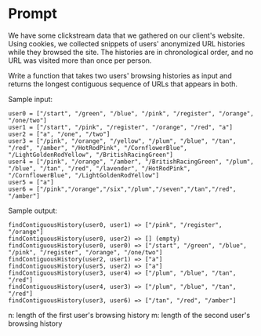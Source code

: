 # Prompt

We have some clickstream data that we gathered on our client's website. Using cookies, we collected snippets of users' anonymized URL histories while they browsed the site. The histories are in chronological order, and no URL was visited more than once per person.

Write a function that takes two users' browsing histories as input and returns the longest contiguous sequence of URLs that appears in both.

Sample input:
````
user0 = ["/start", "/green", "/blue", "/pink", "/register", "/orange", "/one/two"]
user1 = ["/start", "/pink", "/register", "/orange", "/red", "a"]
user2 = ["a", "/one", "/two"]
user3 = ["/pink", "/orange", "/yellow", "/plum", "/blue", "/tan", "/red", "/amber", "/HotRodPink", "/CornflowerBlue", "/LightGoldenRodYellow", "/BritishRacingGreen"]
user4 = ["/pink", "/orange", "/amber", "/BritishRacingGreen", "/plum", "/blue", "/tan", "/red", "/lavender", "/HotRodPink", "/CornflowerBlue", "/LightGoldenRodYellow"]
user5 = ["a"]
user6 = ["/pink","/orange","/six","/plum","/seven","/tan","/red", "/amber"]
````
Sample output:

````
findContiguousHistory(user0, user1) => ["/pink", "/register", "/orange"]
findContiguousHistory(user0, user2) => [] (empty)
findContiguousHistory(user0, user0) => ["/start", "/green", "/blue", "/pink", "/register", "/orange", "/one/two"]
findContiguousHistory(user2, user1) => ["a"] 
findContiguousHistory(user5, user2) => ["a"]
findContiguousHistory(user3, user4) => ["/plum", "/blue", "/tan", "/red"]
findContiguousHistory(user4, user3) => ["/plum", "/blue", "/tan", "/red"]
findContiguousHistory(user3, user6) => ["/tan", "/red", "/amber"]
````

n: length of the first user's browsing history
m: length of the second user's browsing history